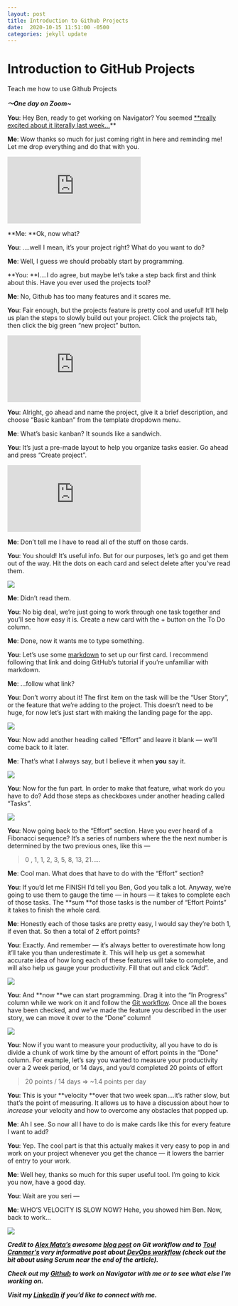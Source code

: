 ```yaml
---
layout: post
title: Introduction to Github Projects
date:  2020-10-15 11:51:00 -0500
categories: jekyll update
---
```

# Introduction to GitHub Projects

Teach me how to use Github Projects

***～One day on Zoom~***

**You**: Hey Ben, ready to get working on Navigator? You seemed [**really excited about it literally last week…](https://medium.com/@benlooper08/navigator-676a1380df8f)**

**Me**: Wow thanks so much for just coming right in here and reminding me! Let me drop everything and do that with you.

<iframe src="https://medium.com/media/f392c07564259546e6f7008028a48892" frameborder=0></iframe>

**Me: **Ok, now what?

**You**: ….well I mean, it’s your project right? What do you want to do?

**Me**: Well, I guess we should probably start by programming.

**You: **I….I do agree, but maybe let’s take a step back first and think about this. Have you ever used the projects tool?

**Me**: No, Github has too many features and it scares me.

**You**: Fair enough, but the projects feature is pretty cool and useful! It’ll help us plan the steps to slowly build out your project. Click the projects tab, then click the big green “new project” button.

<iframe src="https://medium.com/media/12fc8f00b8369e910da1e346575292d3" frameborder=0></iframe>

**You**: Alright, go ahead and name the project, give it a brief description, and choose “Basic kanban” from the template dropdown menu.

**Me**: What’s basic kanban? It sounds like a sandwich.

**You**: It’s just a pre-made layout to help you organize tasks easier. Go ahead and press “Create project”.

<iframe src="https://medium.com/media/c0bd15bb945adb3f4553dc7db6800981" frameborder=0></iframe>

**Me**: Don’t tell me I have to read all of the stuff on those cards.

**You**: You should! It’s useful info. But for our purposes, let’s go and get them out of the way. Hit the dots on each card and select delete after you’ve read them.

![](https://cdn-images-1.medium.com/max/3168/1*zKU2QyY9vIe4JW2k4nge0Q.png)

**Me**: Didn’t read them.

**You**: No big deal, we’re just going to work through one task together and you’ll see how easy it is. Create a new card with the + button on the To Do column.

**Me**: Done, now it wants me to type something.

**You**: Let’s use some [markdown](https://guides.github.com/features/mastering-markdown/) to set up our first card. I recommend following that link and doing GitHub’s tutorial if you’re unfamiliar with markdown.

**Me**: …follow what link?

**You**: Don’t worry about it! The first item on the task will be the “User Story”, or the feature that we’re adding to the project. This doesn’t need to be huge, for now let’s just start with making the landing page for the app.

![](https://cdn-images-1.medium.com/max/2244/1*mrOMm8m7ND8hfcNifFzKVQ.png)

**You**: Now add another heading called “Effort” and leave it blank — we’ll come back to it later.

**Me**: That’s what I always say, but I believe it when **you** say it.

![](https://cdn-images-1.medium.com/max/2248/1*xgi6uyJV28047ljiCqLaXA.png)

**You**: Now for the fun part. In order to make that feature, what work do you have to do? Add those steps as checkboxes under another heading called “Tasks”.

![](https://cdn-images-1.medium.com/max/2254/1*syue8uh00Ck9df3bhAOEHA.png)

**You**: Now going back to the “Effort” section. Have you ever heard of a Fibonacci sequence? It’s a series of numbers where the the next number is determined by the two previous ones, like this —
> 0 , 1, 1, 2, 3, 5, 8, 13, 21…..

**Me**: Cool man. What does that have to do with the “Effort” section?

**You**: If you’d let me FINISH I’d tell you Ben, God you talk a lot. Anyway, we’re going to use them to gauge the time — in hours — it takes to complete each of those tasks. The **sum **of those tasks is the number of “Effort Points” it takes to finish the whole card.

**Me**: Honestly each of those tasks are pretty easy, I would say they’re both 1, if even that. So then a total of 2 effort points?

**You**: Exactly. And remember — it’s always better to overestimate how long it’ll take you than underestimate it. This will help us get a somewhat accurate idea of how long each of these features will take to complete, and will also help us gauge your productivity. Fill that out and click “Add”.

![](https://cdn-images-1.medium.com/max/2244/1*0aLNCoj9F4mHE9lFu3-ZCw.png)

**You**: And **now **we can start programming. Drag it into the “In Progress” column while we work on it and follow the [Git workflow](https://medium.com/swlh/introduction-to-git-workflow-bb200dd0c244). Once all the boxes have been checked, and we’ve made the feature you described in the user story, we can move it over to the “Done” column!

![](https://cdn-images-1.medium.com/max/2248/1*68fJY1y21TMNoINy9DGtmg.png)

**You**: Now if you want to measure your productivity, all you have to do is divide a chunk of work time by the amount of effort points in the “Done” column. For example, let’s say you wanted to measure your productivity over a 2 week period, or 14 days, and you’d completed 20 points of effort
> 20 points / 14 days => ~1.4 points per day

**You**: This is your **velocity **over that two week span….it’s rather slow, but that’s the point of measuring. It allows us to have a discussion about how to *increase* your velocity and how to overcome any obstacles that popped up.

**Me**: Ah I see. So now all I have to do is make cards like this for every feature I want to add?

**You**: Yep. The cool part is that this actually makes it very easy to pop in and work on your project whenever you get the chance — it lowers the barrier of entry to your work.

**Me**: Well hey, thanks so much for this super useful tool. I’m going to kick you now, have a good day.

**You**: Wait are you seri —

**Me**: WHO’S VELOCITY IS SLOW NOW? Hehe, you showed him Ben. Now, back to work…

![](https://cdn-images-1.medium.com/max/2154/1*rhzBHzeu5plQgNU6_RsYRw.png)

***Credit to [Alex Mata’s](https://medium.com/@alquimicacoffee) awesome [blog post](https://medium.com/swlh/introduction-to-git-workflow-bb200dd0c244) on Git workflow and to [Toul Cranmer’s](https://thetoulbox.com/) very informative post about[ DevOps workflow](https://thetoulbox.com/posts/what-is-devops/) (check out the bit about using Scrum near the end of the article).***

***Check out my [Github](https://github.com/BenLooper) to work on Navigator with me or to see what else I’m working on.***

***Visit my [LinkedIn](http://www.linkedin.com/in/benjamin-looper-a6a088158) if you’d like to connect with me.***
